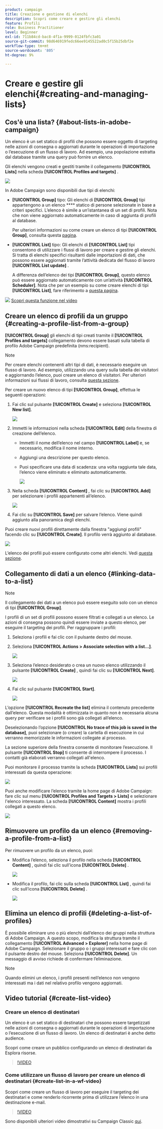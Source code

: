 ```yaml
---
product: campaign
title: Creazione e gestione di elenchi
description: Scopri come creare e gestire gli elenchi
feature: Profili
role: Business Practitioner
level: Beginner
exl-id: 711b84cd-bac8-4f1a-9999-0124fbfc3a01
source-git-commit: 98d646919fedc66ee9145522ad0c5f15b25dbf2e
workflow-type: tm+mt
source-wordcount: '805'
ht-degree: 9%

---
```


# Creare e gestire gli elenchi{#creating-and-managing-lists}

## Cos&#39;è una lista? {#about-lists-in-adobe-campaign}

Un elenco è un set statico di profili che possono essere oggetto di targeting nelle azioni di consegna o aggiornati durante le operazioni di importazione o l’esecuzione di un flusso di lavoro. Ad esempio, una popolazione estratta dal database tramite una query può fornire un elenco.

Gli elenchi vengono creati e gestiti tramite il collegamento **[!UICONTROL Lists]** nella scheda **[!UICONTROL Profiles and targets]** .

![](assets/s_ncs_user_interface_group_link.png)

In Adobe Campaign sono disponibili due tipi di elenchi:

* **[!UICONTROL Group]** tipo: Gli elenchi di  **[!UICONTROL Group]** tipi appartengono a un elenco  **** statico di persone selezionate in base a criteri specifici. L’elenco è simile a un’istantanea di un set di profili. Nota che non viene aggiornato automaticamente in caso di aggiunta di profili al database.

   Per ulteriori informazioni su come creare un elenco di tipi **[!UICONTROL Group]**, consulta questa [pagina](#creating-a-profile-list-from-a-group).

* **[!UICONTROL List]** tipo: Gli elenchi di  **[!UICONTROL List]** tipi consentono di utilizzare i flussi di lavoro per creare e gestire gli elenchi. Si tratta di elenchi specifici risultanti dalle importazioni di dati, che possono essere aggiornati tramite l’attività dedicata del flusso di lavoro **[!UICONTROL List update]** .

   A differenza dell’elenco dei tipi **[!UICONTROL Group]**, questo elenco può essere aggiornato automaticamente con un’attività **[!UICONTROL Scheduler]**. Nota che per un esempio su come creare elenchi di tipi **[!UICONTROL List]**, fare riferimento a [questa pagina](../../workflow/using/list-update.md).

![](assets/do-not-localize/how-to-video.png) [Scopri questa funzione nel video](#create-list-video)

## Creare un elenco di profili da un gruppo {#creating-a-profile-list-from-a-group}

**[!UICONTROL Group]** gli elenchi di tipi creati tramite il  **[!UICONTROL Profiles and targets]** collegamento devono essere basati sulla tabella di profilo Adobe Campaign predefinita (nms:recipient).

>[!NOTE]
>
>Per creare elenchi contenenti altri tipi di dati, è necessario eseguire un flusso di lavoro. Ad esempio, utilizzando una query sulla tabella dei visitatori e aggiornando l’elenco, puoi creare un elenco di visitatori. Per ulteriori informazioni sui flussi di lavoro, consulta [questa sezione](../../workflow/using/about-workflows.md).

Per creare un nuovo elenco di tipi **[!UICONTROL Group]**, effettua le seguenti operazioni:

1. Fai clic sul pulsante **[!UICONTROL Create]** e seleziona **[!UICONTROL New list]**.

   ![](assets/s_ncs_user_new_group.png)

1. Immetti le informazioni nella scheda **[!UICONTROL Edit]** della finestra di creazione dell’elenco.

   * Immetti il nome dell’elenco nel campo **[!UICONTROL Label]** e, se necessario, modifica il nome interno.
   * Aggiungi una descrizione per questo elenco.
   * Puoi specificare una data di scadenza: una volta raggiunta tale data, l’elenco viene eliminato e eliminato automaticamente.

      ![](assets/list_expiration_date.png)

1. Nella scheda **[!UICONTROL Content]** , fai clic su **[!UICONTROL Add]** per selezionare i profili appartenenti all’elenco.

   ![](assets/s_ncs_user_add_group.png)

1. Fai clic su **[!UICONTROL Save]** per salvare l’elenco. Viene quindi aggiunto alla panoramica degli elenchi.

Puoi creare nuovi profili direttamente dalla finestra &quot;aggiungi profili&quot; facendo clic su **[!UICONTROL Create]**. Il profilo verrà aggiunto al database.

![](assets/s_ncs_user_new_recipient_from_group.png)

L’elenco dei profili può essere configurato come altri elenchi. Vedi [questa sezione](../../platform/using/adobe-campaign-workspace.md#configuring-lists).

## Collegamento di dati a un elenco {#linking-data-to-a-list}

>[!NOTE]
>
>Il collegamento dei dati a un elenco può essere eseguito solo con un elenco di tipi **[!UICONTROL Group]**.

I profili di un set di profili possono essere filtrati e collegati a un elenco. Le azioni di consegna possono quindi essere inviate a questo elenco, per eseguire il targeting dei profili. Per raggruppare i profili:

1. Seleziona i profili e fai clic con il pulsante destro del mouse.
1. Seleziona **[!UICONTROL Actions > Associate selection with a list...]**.

   ![](assets/s_ncs_user_add_selection_to_group.png)

1. Seleziona l’elenco desiderato o crea un nuovo elenco utilizzando il pulsante **[!UICONTROL Create]** , quindi fai clic su **[!UICONTROL Next]**.

   ![](assets/s_ncs_user_add_selection_to_group_2.png)

1. Fai clic sul pulsante **[!UICONTROL Start]**.

   ![](assets/s_ncs_user_add_selection_to_group_3.png)

L’opzione **[!UICONTROL Recreate the list]** elimina il contenuto precedente dall’elenco. Questa modalità è ottimizzata in quanto non è necessaria alcuna query per verificare se i profili sono già collegati all’elenco.

Deselezionando l’opzione **[!UICONTROL No trace of this job is saved in the database]**, puoi selezionare (o creare) la cartella di esecuzione in cui verranno memorizzate le informazioni collegate al processo.

La sezione superiore della finestra consente di monitorare l’esecuzione. Il pulsante **[!UICONTROL Stop]** ti consente di interrompere il processo. I contatti già elaborati verranno collegati all&#39;elenco.

Puoi monitorare il processo tramite la scheda **[!UICONTROL Lists]** sui profili interessati da questa operazione:

![](assets/s_ncs_user_add_selection_to_group_4.png)

Puoi anche modificare l’elenco tramite la home page di Adobe Campaign: fare clic sul menu **[!UICONTROL Profiles and Targets > Lists]** e selezionare l&#39;elenco interessato. La scheda **[!UICONTROL Content]** mostra i profili collegati a questo elenco.

![](assets/s_ncs_user_add_selection_to_group_5.png)

## Rimuovere un profilo da un elenco {#removing-a-profile-from-a-list}

Per rimuovere un profilo da un elenco, puoi:

* Modifica l’elenco, seleziona il profilo nella scheda **[!UICONTROL Content]** , quindi fai clic sull’icona **[!UICONTROL Delete]** .

   ![](assets/list_remove_a_recipient.png)

* Modifica il profilo, fai clic sulla scheda **[!UICONTROL List]** , quindi fai clic sull’icona **[!UICONTROL Delete]** .

   ![](assets/recipient_remove_a_list.png)

## Elimina un elenco di profili {#deleting-a-list-of-profiles}

È possibile eliminare uno o più elenchi dall’elenco dei gruppi nella struttura di Adobe Campaign. A questo scopo, modifica la struttura tramite il collegamento **[!UICONTROL Advanced > Explorer]** nella home page di Adobe Campaign. Selezionare il gruppo o i gruppi interessati e fare clic con il pulsante destro del mouse. Seleziona **[!UICONTROL Delete]**. Un messaggio di avviso richiede di confermare l’eliminazione.

>[!NOTE]
>
>Quando elimini un elenco, i profili presenti nell’elenco non vengono interessati ma i dati nel relativo profilo vengono aggiornati.

## Video tutorial {#create-list-video}

### Creare un elenco di destinatari

Un elenco è un set statico di destinatari che possono essere targetizzati nelle azioni di consegna o aggiornati durante le operazioni di importazione o l’esecuzione di un flusso di lavoro. Un elenco di destinatari è anche detto audience.

Scopri come creare un pubblico configurando un elenco di destinatari da Esplora risorse.

>[!VIDEO](https://video.tv.adobe.com/v/25602/quality=12)

### Come utilizzare un flusso di lavoro per creare un elenco di destinatari {#create-list-in-a-wf-video}

Scopri come creare un flusso di lavoro per eseguire il targeting dei destinatari e come renderlo ricorrente prima di utilizzare l’elenco in una destinazione e-mail.

>[!VIDEO](https://video.tv.adobe.com/v/25603?quality=12)

Sono disponibili ulteriori video dimostrativi su Campaign Classic [qui](https://experienceleague.adobe.com/docs/campaign-classic-learn/tutorials/overview.html?lang=it).
